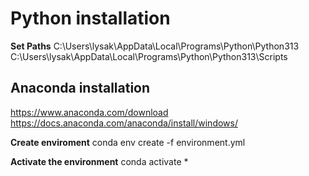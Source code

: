 # Python installation

**Set Paths**
C:\Users\lysak\AppData\Local\Programs\Python\Python313
C:\Users\lysak\AppData\Local\Programs\Python\Python313\Scripts

## Anaconda installation

https://www.anaconda.com/download
https://docs.anaconda.com/anaconda/install/windows/

**Create enviroment**
conda env create -f environment.yml

**Activate the environment**
conda activate \*
